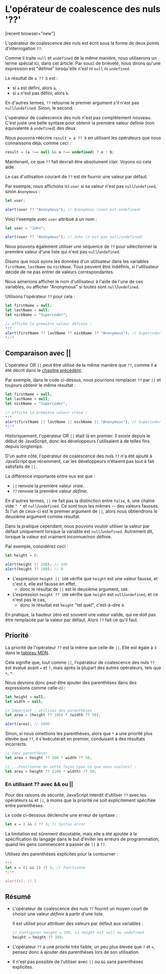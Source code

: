 # L'opérateur de coalescence des nuls '??'

[recent browser="new"]

L'opérateur de coalescence des nuls est écrit sous la forme de deux points d'interrogation `??`.

Comme il traite `null` et `undefined` de la même manière, nous utiliserons un terme spécial ici, dans cet article. Par souci de brièveté, nous dirons qu'une expression est "définie" lorsqu'elle n'est ni `null` ni `undefined`.

Le résultat de `a ?? b` est :
- si `a` est défini, alors `a`,
- si `a` n'est pas défini, alors `b`.

En d'autres termes, `??` retourne le premier argument s'il n'est pas `null`/`undefined`. Sinon, le second.

L'opérateur de coalescence des nuls n'est pas complètement nouveau. C'est juste une belle syntaxe pour obtenir la première valeur definie (non équivalente à `undefined`) des deux.

Nous pouvons réécrire `result = a ?? b` en utilisant les opérateurs que nous connaissons déjà, comme ceci :

```js
result = (a !== null && a !== undefined) ? a : b;
```

Maintenant, ce que `??` fait devrait être absolument clair. Voyons où cela aide.

Le cas d'utilisation courant de `??` est de fournir une valeur par défaut.

Par exemple, nous affichons ici `user` si sa valeur n'est pas `null`/`undefined`, sinon `Anonymous` :

```js run
let user;

alert(user ?? "Anonymous"); // Anonymous (user est undefined)
```

Voici l'exemple avec `user` attribué à un nom :

```js run
let user = "John";

alert(user ?? "Anonymous"); // John (n'est pas null/undefined)
```

Nous pouvons également utiliser une séquence de `??` pour sélectionner la première valeur d'une liste qui n'est pas `null`/`undefined`.

Disons que nous ayons les données d'un utilisateur dans les variables `firstName`, `lastName` ou `nickName`. Tous peuvent être indéfinis, si l'utilisateur décide de ne pas entrer de valeurs correspondantes.

Nous aimerions afficher le nom d'utilisateur à l'aide de l'une de ces variables, ou afficher "Anonymous" si toutes sont `null`/`undefined`.

Utilisons l'opérateur `??` pour cela :

```js run
let firstName = null;
let lastName = null;
let nickName = "Supercoder";

// affiche la première valeur définie :
*!*
alert(firstName ?? lastName ?? nickName ?? "Anonymous"); // Supercoder
*/!*
```

## Comparaison avec ||

L'opérateur OR `||` peut être utilisé de la même manière que `??`, comme il a été décrit dans le [chapitre précédent](info:logical-operators#or-finds-the-first-truthy-value).

Par exemple, dans le code ci-dessus, nous pourrions remplacer `??` par `||` et toujours obtenir le même résultat :

```js run
let firstName = null;
let lastName = null;
let nickName = "Supercoder";

// affiche la première valeur vraie :
*!*
alert(firstName || lastName || nickName || "Anonymous"); // Supercoder
*/!*
```

Historiquement, l'opérateur OR `||` était là en premier. Il existe depuis le début de JavaScript, donc les développeurs l'utilisaient à de telles fins depuis longtemps.

D'un autre côté, l'opérateur de coalescence des nuls `??` n'a été ajouté à JavaScript que récemment, car les développeurs n'étaient pas tout à fait satisfaits de `||`.

La différence importante entre eux est que :
- `||` renvoie la première valeur *vraie*.
- `??` renvoie la première valeur *définie*.

En d'autres termes, `||` ne fait pas la distinction entre `false`, `0`, une chaîne vide `" "` et `null`/`undefined`. Ce sont tous les mêmes -- des valeurs fausses. Si l'un de ceux-ci est le premier argument de `||`, alors nous obtiendrons le deuxième argument comme résultat.

Dans la pratique cependant, nous pouvons vouloir utiliser la valeur par défaut uniquement lorsque la variable est `null`/`undefined`. Autrement dit, lorsque la valeur est vraiment inconnue/non définie.

Par exemple, considérez ceci :

```js run
let height = 0;

alert(height || 100); // 100
alert(height ?? 100); // 0
```

- L'expression `height || 100` vérifie que `height` est une valeur fausse, et c'est `0`, elle est fausse en effet.
    - donc le résultat de `||` est le deuxième argument, `100`.
- L'expression `height ?? 100` vérifie que `height` est `null`/`undefined`, et ce n'est pas le cas,
    - donc le résultat est `height` "tel quel", c'est-à-dire `0`.

En pratique, la hauteur zéro est souvent une valeur valide, qui ne doit pas être remplacée par la valeur par défaut. Alors `??` fait ce qu'il faut.

## Priorité

La priorité de l'opérateur `??` est la même que celle de `||`. Elle est égale à `3` dans le [tableau MDN](https://developer.mozilla.org/fr/docs/Web/JavaScript/Reference/Operators/Operator_Precedence#tableau).

Cela signifie que, tout comme `||`, l'opérateur de coalescence des nuls `??` est évalué avant `=` et `?`, mais après la plupart des autres opérateurs, tels que `+`, `*`.

Nous devrons donc peut-être ajouter des parenthèses dans des expressions comme celle-ci :

```js run
let height = null;
let width = null;

// Important : utilisez des parenthèses
let area = (height ?? 100) * (width ?? 50);

alert(area); // 5000
```

Sinon, si nous omettions les parenthèses, alors que `*` a une priorité plus élevée que `??`, il s'exécuterait en premier, conduisant à des résultats incorrects.

```js
// Sans parenthèses
let area = height ?? 100 * width ?? 50;

// ...Fonctionne de cette façon (pas ce que nous voulons) :
let area = height ?? (100 * width) ?? 50;
```

### En utilisant ?? avec && ou ||

Pour des raisons de sécurité, JavaScript interdit d'utiliser `??` avec les opérateurs `&&` et `||`, à moins que la priorité ne soit explicitement spécifiée entre parenthèses.

Le code ci-dessous déclenche une erreur de syntaxe :

```js run
let x = 1 && 2 ?? 3; // Syntax error
```

La limitation est sûrement discutable, mais elle a été ajoutée à la spécification du langage dans le but d'éviter les erreurs de programmation, quand les gens commencent à passer de `||` à `??`.

Utilisez des parenthèses explicites pour la contourner :

```js run
*!*
let x = (1 && 2) ?? 3; // fonctionne
*/!*

alert(x); // 2
```

## Résumé

- L'opérateur de coalescence des nuls `??` fournit un moyen court de choisir une valeur _définie_ à partir d'une liste.

    Il est utilisé pour attribuer des valeurs par défaut aux variables :

    ```js
    // Configurer height = 100, si height est null ou undefined
    height = height ?? 100;
    ```

- L'opérateur `??` a une priorité très faible, un peu plus élevée que `?` et `=`, pensez donc à ajouter des parenthèses lors de son utilisation.
- Il n'est pas possible de l'utiliser avec `||` ou `&&` sans parenthèses explicites.
